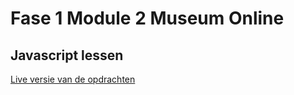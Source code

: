 # Fase 1 Module 2 Museum Online
## Javascript lessen

[Live versie van de opdrachten](http://33278.hosts1.ma-cloud.nl/f1m2js/Les1/web/)
